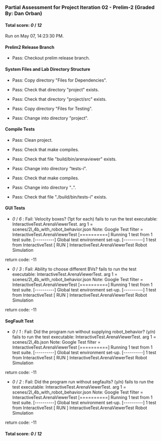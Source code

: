 ### Partial Assessment for Project Iteration 02 - Prelim-2 (Graded By: Dan Orban)

#### Total score: _0_ / _12_

Run on May 07, 14:23:30 PM.


#### Prelim2 Release Branch

+ Pass: Checkout prelim release branch.




#### System Files and Lab Directory Structure

+ Pass: Copy directory "Files for Dependencies".



+ Pass: Check that directory "project" exists.

+ Pass: Check that directory "project/src" exists.

+ Pass: Copy directory "Files for Testing".



+ Pass: Change into directory "project".


#### Compile Tests

+ Pass: Clean project.



+ Pass: Check that make compiles.



+ Pass: Check that file "build/bin/arenaviewer" exists.

+ Pass: Change into directory "tests-i".

+ Pass: Check that make compiles.



+ Pass: Change into directory "..".

+ Pass: Check that file "./build/bin/tests-i" exists.


#### GUI Tests

+  _0_ / _6_ : Fail: Velocity boxes? (1pt for each)
    fails to run the test executable: InteractiveTest.ArenaViewerTest.
arg  1 = scenes/2l_4b_with_robot_behavior.json
Note: Google Test filter = InteractiveTest.ArenaViewerTest
[==========] Running 1 test from 1 test suite.
[----------] Global test environment set-up.
[----------] 1 test from InteractiveTest
[ RUN      ] InteractiveTest.ArenaViewerTest
Robot Simulation

return code: -11



+  _0_ / _3_ : Fail: Ability to choose different BVs?
    fails to run the test executable: InteractiveTest.ArenaViewerTest.
arg  1 = scenes/2l_4b_with_robot_behavior.json
Note: Google Test filter = InteractiveTest.ArenaViewerTest
[==========] Running 1 test from 1 test suite.
[----------] Global test environment set-up.
[----------] 1 test from InteractiveTest
[ RUN      ] InteractiveTest.ArenaViewerTest
Robot Simulation

return code: -11




#### SegFault Test

+  _0_ / _1_ : Fail: Did the program run without supplying robot_behavior? (y/n)
    fails to run the test executable: InteractiveTest.ArenaViewerTest.
arg  1 = scenes/2l_4b.json
Note: Google Test filter = InteractiveTest.ArenaViewerTest
[==========] Running 1 test from 1 test suite.
[----------] Global test environment set-up.
[----------] 1 test from InteractiveTest
[ RUN      ] InteractiveTest.ArenaViewerTest
Robot Simulation

return code: -11



+  _0_ / _2_ : Fail: Did the program run without segfaults? (y/n)
    fails to run the test executable: InteractiveTest.ArenaViewerTest.
arg  1 = scenes/2l_4b_with_robot_behavior.json
Note: Google Test filter = InteractiveTest.ArenaViewerTest
[==========] Running 1 test from 1 test suite.
[----------] Global test environment set-up.
[----------] 1 test from InteractiveTest
[ RUN      ] InteractiveTest.ArenaViewerTest
Robot Simulation

return code: -11



#### Total score: _0_ / _12_

